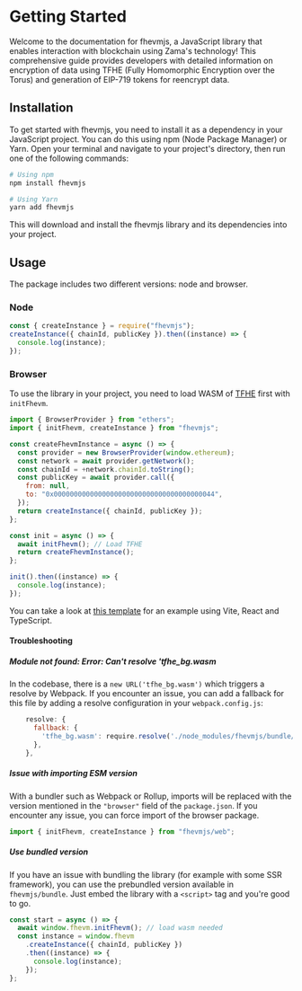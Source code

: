 # Getting Started

Welcome to the documentation for fhevmjs, a JavaScript library that enables interaction with blockchain using Zama's technology! This comprehensive guide provides developers with detailed information on encryption of data using TFHE (Fully Homomorphic Encryption over the Torus) and generation of EIP-719 tokens for reencrypt data.

## Installation

To get started with fhevmjs, you need to install it as a dependency in your JavaScript project. You can do this using npm (Node Package Manager) or Yarn. Open your terminal and navigate to your project's directory, then run one of the following commands:

```bash
# Using npm
npm install fhevmjs

# Using Yarn
yarn add fhevmjs
```

This will download and install the fhevmjs library and its dependencies into your project.

## Usage

The package includes two different versions: node and browser.

### Node

```javascript
const { createInstance } = require("fhevmjs");
createInstance({ chainId, publicKey }).then((instance) => {
  console.log(instance);
});
```

### Browser

To use the library in your project, you need to load WASM of [TFHE](https://www.npmjs.com/package/tfhe) first with `initFhevm`.

```javascript
import { BrowserProvider } from "ethers";
import { initFhevm, createInstance } from "fhevmjs";

const createFhevmInstance = async () => {
  const provider = new BrowserProvider(window.ethereum);
  const network = await provider.getNetwork();
  const chainId = +network.chainId.toString();
  const publicKey = await provider.call({
    from: null,
    to: "0x0000000000000000000000000000000000000044",
  });
  return createInstance({ chainId, publicKey });
};

const init = async () => {
  await initFhevm(); // Load TFHE
  return createFhevmInstance();
};

init().then((instance) => {
  console.log(instance);
});
```

You can take a look at [this template](https://github.com/zama-ai/fhevmjs-react-template) for an example using Vite, React and TypeScript.

#### Troubleshooting

##### Module not found: Error: Can't resolve 'tfhe_bg.wasm

In the codebase, there is a `new URL('tfhe_bg.wasm')` which triggers a resolve by Webpack. If you encounter an issue, you can add a fallback for this file by adding a resolve configuration in your `webpack.config.js`:

```javascript
    resolve: {
      fallback: {
        'tfhe_bg.wasm': require.resolve('./node_modules/fhevmjs/bundle/tfhe_bg.wasm'),
      },
    },
```

##### Issue with importing ESM version

With a bundler such as Webpack or Rollup, imports will be replaced with the version mentioned in the `"browser"` field of the `package.json`. If you encounter any issue, you can force import of the browser package.

```javascript
import { initFhevm, createInstance } from "fhevmjs/web";
```

##### Use bundled version

If you have an issue with bundling the library (for example with some SSR framework), you can use the prebundled version available in `fhevmjs/bundle`. Just embed the library with a `<script>` tag and you're good to go.

```javascript
const start = async () => {
  await window.fhevm.initFhevm(); // load wasm needed
  const instance = window.fhevm
    .createInstance({ chainId, publicKey })
    .then((instance) => {
      console.log(instance);
    });
};
```
